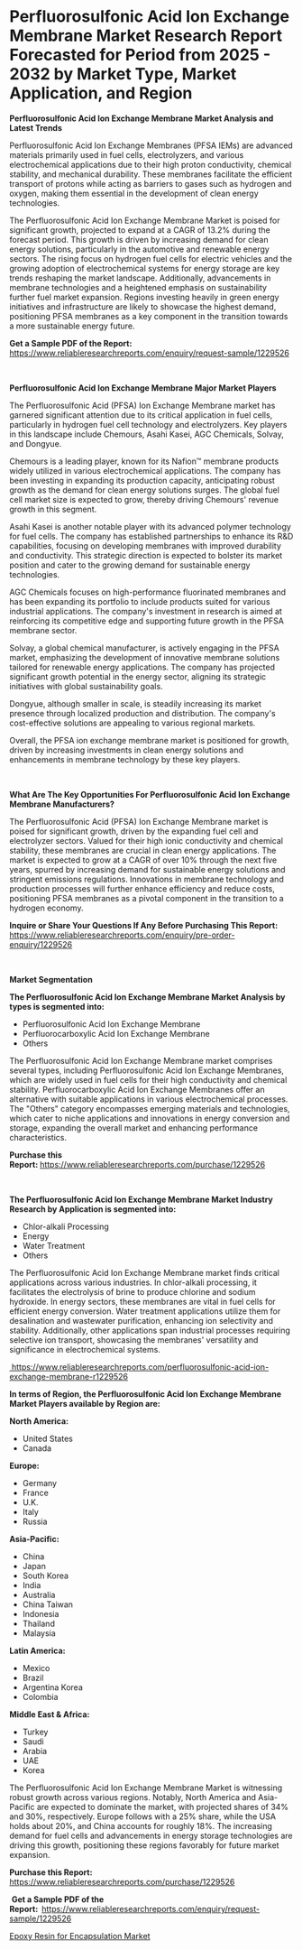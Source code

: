 <p><h1>Perfluorosulfonic Acid Ion Exchange Membrane Market Research Report Forecasted for Period from 2025 -  2032 by Market Type, Market Application, and Region</h1></p><p><strong>Perfluorosulfonic Acid Ion Exchange Membrane Market Analysis and Latest Trends</strong></p>
<p><p>Perfluorosulfonic Acid Ion Exchange Membranes (PFSA IEMs) are advanced materials primarily used in fuel cells, electrolyzers, and various electrochemical applications due to their high proton conductivity, chemical stability, and mechanical durability. These membranes facilitate the efficient transport of protons while acting as barriers to gases such as hydrogen and oxygen, making them essential in the development of clean energy technologies.</p><p>The Perfluorosulfonic Acid Ion Exchange Membrane Market is poised for significant growth, projected to expand at a CAGR of 13.2% during the forecast period. This growth is driven by increasing demand for clean energy solutions, particularly in the automotive and renewable energy sectors. The rising focus on hydrogen fuel cells for electric vehicles and the growing adoption of electrochemical systems for energy storage are key trends reshaping the market landscape. Additionally, advancements in membrane technologies and a heightened emphasis on sustainability further fuel market expansion. Regions investing heavily in green energy initiatives and infrastructure are likely to showcase the highest demand, positioning PFSA membranes as a key component in the transition towards a more sustainable energy future.</p></p>
<p><strong>Get a Sample PDF of the Report:&nbsp;</strong> <a href="https://www.reliableresearchreports.com/enquiry/request-sample/1229526?utm_campaign=2487&utm_medium=2&utm_source=Github&utm_content=ia&utm_term=03042025&utm_id=perfluorosulfonic-acid-ion-exchange-membrane">https://www.reliableresearchreports.com/enquiry/request-sample/1229526</a></p>
<p>&nbsp;</p>
<p><strong>Perfluorosulfonic Acid Ion Exchange Membrane Major Market Players</strong></p>
<p><p>The Perfluorosulfonic Acid (PFSA) Ion Exchange Membrane market has garnered significant attention due to its critical application in fuel cells, particularly in hydrogen fuel cell technology and electrolyzers. Key players in this landscape include Chemours, Asahi Kasei, AGC Chemicals, Solvay, and Dongyue.</p><p>Chemours is a leading player, known for its Nafion™ membrane products widely utilized in various electrochemical applications. The company has been investing in expanding its production capacity, anticipating robust growth as the demand for clean energy solutions surges. The global fuel cell market size is expected to grow, thereby driving Chemours' revenue growth in this segment.</p><p>Asahi Kasei is another notable player with its advanced polymer technology for fuel cells. The company has established partnerships to enhance its R&D capabilities, focusing on developing membranes with improved durability and conductivity. This strategic direction is expected to bolster its market position and cater to the growing demand for sustainable energy technologies.</p><p>AGC Chemicals focuses on high-performance fluorinated membranes and has been expanding its portfolio to include products suited for various industrial applications. The company's investment in research is aimed at reinforcing its competitive edge and supporting future growth in the PFSA membrane sector.</p><p>Solvay, a global chemical manufacturer, is actively engaging in the PFSA market, emphasizing the development of innovative membrane solutions tailored for renewable energy applications. The company has projected significant growth potential in the energy sector, aligning its strategic initiatives with global sustainability goals.</p><p>Dongyue, although smaller in scale, is steadily increasing its market presence through localized production and distribution. The company's cost-effective solutions are appealing to various regional markets.</p><p>Overall, the PFSA ion exchange membrane market is positioned for growth, driven by increasing investments in clean energy solutions and enhancements in membrane technology by these key players.</p></p>
<p>&nbsp;</p>
<p><strong>What Are The Key Opportunities For Perfluorosulfonic Acid Ion Exchange Membrane Manufacturers?</strong></p>
<p><p>The Perfluorosulfonic Acid (PFSA) Ion Exchange Membrane market is poised for significant growth, driven by the expanding fuel cell and electrolyzer sectors. Valued for their high ionic conductivity and chemical stability, these membranes are crucial in clean energy applications. The market is expected to grow at a CAGR of over 10% through the next five years, spurred by increasing demand for sustainable energy solutions and stringent emissions regulations. Innovations in membrane technology and production processes will further enhance efficiency and reduce costs, positioning PFSA membranes as a pivotal component in the transition to a hydrogen economy.</p></p>
<p><strong>Inquire or Share Your Questions If Any Before Purchasing This Report:</strong> <a href="https://www.reliableresearchreports.com/enquiry/pre-order-enquiry/1229526?utm_campaign=2487&utm_medium=2&utm_source=Github&utm_content=ia&utm_term=03042025&utm_id=perfluorosulfonic-acid-ion-exchange-membrane">https://www.reliableresearchreports.com/enquiry/pre-order-enquiry/1229526</a></p>
<p>&nbsp;</p>
<p><strong>Market Segmentation</strong></p>
<p><strong>The Perfluorosulfonic Acid Ion Exchange Membrane Market Analysis by types is segmented into:</strong></p>
<p><ul><li>Perfluorosulfonic Acid Ion Exchange Membrane</li><li>Perfluorocarboxylic Acid Ion Exchange Membrane</li><li>Others</li></ul></p>
<p><p>The Perfluorosulfonic Acid Ion Exchange Membrane market comprises several types, including Perfluorosulfonic Acid Ion Exchange Membranes, which are widely used in fuel cells for their high conductivity and chemical stability. Perfluorocarboxylic Acid Ion Exchange Membranes offer an alternative with suitable applications in various electrochemical processes. The "Others" category encompasses emerging materials and technologies, which cater to niche applications and innovations in energy conversion and storage, expanding the overall market and enhancing performance characteristics.</p></p>
<p><strong>Purchase this Report:&nbsp;</strong><a href="https://www.reliableresearchreports.com/purchase/1229526?utm_campaign=2487&utm_medium=2&utm_source=Github&utm_content=ia&utm_term=03042025&utm_id=perfluorosulfonic-acid-ion-exchange-membrane">https://www.reliableresearchreports.com/purchase/1229526</a></p>
<p>&nbsp;</p>
<p><strong>The Perfluorosulfonic Acid Ion Exchange Membrane Market Industry Research by Application is segmented into:</strong></p>
<p><ul><li>Chlor-alkali Processing</li><li>Energy</li><li>Water Treatment</li><li>Others</li></ul></p>
<p><p>The Perfluorosulfonic Acid Ion Exchange Membrane market finds critical applications across various industries. In chlor-alkali processing, it facilitates the electrolysis of brine to produce chlorine and sodium hydroxide. In energy sectors, these membranes are vital in fuel cells for efficient energy conversion. Water treatment applications utilize them for desalination and wastewater purification, enhancing ion selectivity and stability. Additionally, other applications span industrial processes requiring selective ion transport, showcasing the membranes' versatility and significance in electrochemical systems.</p></p>
<p><a href="https://www.reliableresearchreports.com/perfluorosulfonic-acid-ion-exchange-membrane-r1229526?utm_campaign=2487&utm_medium=2&utm_source=Github&utm_content=ia&utm_term=03042025&utm_id=perfluorosulfonic-acid-ion-exchange-membrane">&nbsp;https://www.reliableresearchreports.com/perfluorosulfonic-acid-ion-exchange-membrane-r1229526</a></p>
<p><strong>In terms of Region, the Perfluorosulfonic Acid Ion Exchange Membrane Market Players available by Region are:</strong></p>
<p>
    <p> <strong> North America: </strong>
        <ul>
            <li>United States</li>
            <li>Canada</li>
        </ul>
        </p> 
    <p> <strong> Europe: </strong>
        <ul>
            <li>Germany</li>
            <li>France</li>
            <li>U.K.</li>
            <li>Italy</li>
            <li>Russia</li>
        </ul>
        </p> 
    <p> <strong> Asia-Pacific: </strong>
        <ul>
            <li>China</li>
            <li>Japan</li>
            <li>South Korea</li>
            <li>India</li>
            <li>Australia</li>
            <li>China Taiwan</li>
            <li>Indonesia</li>
            <li>Thailand</li>
            <li>Malaysia</li>
        </ul>
        </p> 
    <p> <strong> Latin America: </strong>
        <ul>
            <li>Mexico</li>
            <li>Brazil</li>
            <li>Argentina Korea</li>
            <li>Colombia</li>
        </ul>
        </p> 
    <p> <strong> Middle East & Africa: </strong>
        <ul>
            <li>Turkey</li>
            <li>Saudi</li>
            <li>Arabia</li>
            <li>UAE</li>
            <li>Korea</li>
        </ul>
    </p>
    </p>
<p><p>The Perfluorosulfonic Acid Ion Exchange Membrane Market is witnessing robust growth across various regions. Notably, North America and Asia-Pacific are expected to dominate the market, with projected shares of 34% and 30%, respectively. Europe follows with a 25% share, while the USA holds about 20%, and China accounts for roughly 18%. The increasing demand for fuel cells and advancements in energy storage technologies are driving this growth, positioning these regions favorably for future market expansion.</p></p>
<p><strong>Purchase this Report: </strong><a href="https://www.reliableresearchreports.com/purchase/1229526?utm_campaign=2487&utm_medium=2&utm_source=Github&utm_content=ia&utm_term=03042025&utm_id=perfluorosulfonic-acid-ion-exchange-membrane">https://www.reliableresearchreports.com/purchase/1229526</a></p>
<p>&nbsp;<strong>Get a Sample PDF of the Report:&nbsp;&nbsp;</strong><a href="https://www.reliableresearchreports.com/enquiry/request-sample/1229526?utm_campaign=2487&utm_medium=2&utm_source=Github&utm_content=ia&utm_term=03042025&utm_id=perfluorosulfonic-acid-ion-exchange-membrane">https://www.reliableresearchreports.com/enquiry/request-sample/1229526</a></p>
<p><strong></strong></p>
<p><p><a href="https://github.com/chungwimbu4/Market-Research-Report-List-1/blob/main/epoxy-resin-for-encapsulation-market.md?utm_campaign=2487&utm_medium=2&utm_source=Github&utm_content=ia&utm_term=03042025&utm_id=perfluorosulfonic-acid-ion-exchange-membrane">Epoxy Resin for Encapsulation Market</a></p></p>